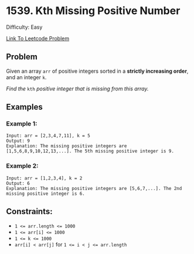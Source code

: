 # 1539. Kth Missing Positive Number
Difficulty: Easy

[Link To Leetcode Problem](https://leetcode.com/problems/kth-missing-positive-number/)

## Problem
Given an array `arr` of positive integers sorted in a **strictly increasing order**, and an integer `k`.

*Find the* `kth` *positive integer that is missing from this array.*

## Examples
### Example 1:
```
Input: arr = [2,3,4,7,11], k = 5
Output: 9
Explanation: The missing positive integers are [1,5,6,8,9,10,12,13,...]. The 5th missing positive integer is 9.
```
### Example 2:
```
Input: arr = [1,2,3,4], k = 2
Output: 6
Explanation: The missing positive integers are [5,6,7,...]. The 2nd missing positive integer is 6.
```

## Constraints:
- `1 <= arr.length <= 1000`
- `1 <= arr[i] <= 1000`
- `1 <= k <= 1000`
- `arr[i] < arr[j]` for `1 <= i < j <= arr.length`